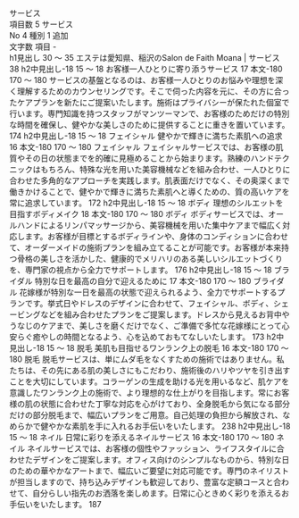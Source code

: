 サービス						
項目数	5				サービス	
No	4	種別		1	追加	
文字数				項目	-	
h1見出し	30	～	35		エステは愛知県、稲沢のSalon de Faith Moana | サービス	38
h2中見出し-18	15	～	18		お客様一人ひとりに寄り添うサービス	17
本文-180	170	～	180		サービスの基盤となるのは、お客様一人ひとりのお悩みや理想を深く理解するためのカウンセリングです。そこで伺った内容を元に、その方に合ったケアプランを新たにご提案いたします。施術はプライバシーが保たれた個室で行います。専門知識を持つスタッフがマンツーマンで、お客様のためだけの特別な時間を確保し、健やかな美しさのために提供することに重きを置いています。	174
h2中見出し-18	15	～	18	フェイシャル	健やかで輝きに満ちた素肌への追求	16
本文-180	170	～	180	フェイシャル	フェイシャルサービスでは、お客様の肌質やその日の状態までを的確に見極めることから始まります。熟練のハンドテクニックはもちろん、特殊な光を用いた美容機械などを組み合わせ、一人ひとりに合わせた多角的なアプローチを実践します。肌表面だけでなく、その奥深くまで働きかけることで、健やかで輝きに満ちた素肌へと導くための、質の高いケアを常に追求しています。	172
h2中見出し-18	15	～	18	ボディ	理想のシルエットを目指すボディメイク	18
本文-180	170	～	180	ボディ	ボディサービスでは、オールハンドによるリンパマッサージから、美容機械を用いた集中ケアまで幅広く対応します。お客様が目標とするボディラインや、身体のコンディションに合わせて、オーダーメイドの施術プランを組み立てることが可能です。お客様が本来持つ骨格の美しさを活かした、健康的でメリハリのある美しいシルエットづくりを、専門家の視点から全力でサポートします。	176
h2中見出し-18	15	～	18	ブライダル	特別な日を最高の自分で迎えるために	17
本文-180	170	～	180	ブライダル	花嫁様が特別な一日を最高の状態で迎えられるよう、全力でサポートするプランです。挙式日やドレスのデザインに合わせて、フェイシャル、ボディ、シェービングなどを組み合わせたプランをご提案します。ドレスから見えるお背中やうなじのケアまで、美しさを磨くだけでなく、ご準備で多忙な花嫁様にとって心安らぐ癒やしの時間となるよう、心を込めておもてなしいたします。	173
h2中見出し-18	15	～	18	脱毛	美肌も目指せるワンランク上の脱毛	16
本文-180	170	～	180	脱毛	脱毛サービスは、単にムダ毛をなくすための施術ではありません。私たちは、その先にある肌の美しさにもこだわり、施術後のハリやツヤを引き出すことを大切にしています。コラーゲンの生成を助ける光を用いるなど、肌ケアを意識したワンランク上の施術で、より理想的な仕上がりを目指します。常にお客様の肌の状態に合わせた丁寧な対応を心がけており、全身脱毛から気になる部分だけの部分脱毛まで、幅広いプランをご用意。自己処理の負担から解放され、なめらかで健やかな素肌を手に入れるお手伝いをいたします。	238
h2中見出し-18	15	～	18	ネイル	日常に彩りを添えるネイルサービス	16
本文-180	170	～	180	ネイル	ネイルサービスでは、お客様の個性やファッション、ライフスタイルに合わせたデザインをご提案します。オフィス向けのシンプルなものから、特別な日のための華やかなアートまで、幅広いご要望に対応可能です。専門のネイリストが担当しますので、持ち込みデザインも歓迎しており、豊富な定額コースと合わせて、自分らしい指先のお洒落を楽しめます。日常に心ときめく彩りを添えるお手伝いをいたします。	187